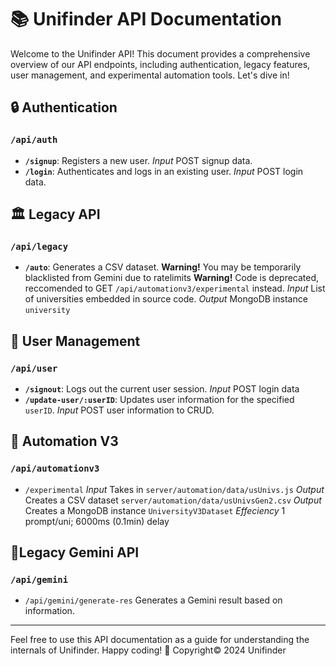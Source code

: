 # 📚 Unifinder API Documentation

Welcome to the Unifinder API! This document provides a comprehensive overview of our API endpoints, including authentication, legacy features, user management, and experimental automation tools. Let's dive in!

## 🔒 Authentication

### `/api/auth`

- **`/signup`**: Registers a new user.
  *Input* POST signup data.
- **`/login`**: Authenticates and logs in an existing user.
  *Input* POST login data.

## 🏛️ Legacy API

### `/api/legacy`

- **`/auto`**: Generates a CSV dataset.
  **Warning!** You may be temporarily blacklisted from Gemini due to ratelimits
  **Warning!** Code is deprecated, reccomended to GET `/api/automationv3/experimental` instead.
  *Input* List of universities embedded in source code.
  *Output* MongoDB instance `university`

## 👤 User Management

### `/api/user`

- **`/signout`**:
  Logs out the current user session.
  *Input* POST login data
- **`/update-user/:userID`**:
  Updates user information for the specified `userID`.
  *Input* POST user information to CRUD.

## 🤖 Automation V3

### `/api/automationv3`

- `/experimental`
  *Input* Takes in `server/automation/data/usUnivs.js`
  *Output* Creates a CSV dataset `server/automation/data/usUnivsGen2.csv`
  *Output* Creates a MongoDB instance `UniversityV3Dataset`
  *Effeciency* 1 prompt/uni; 6000ms (0.1min) delay

## 💎Legacy Gemini API

### `/api/gemini`

* `/api/gemini/generate-res` Generates a Gemini result based on information.

---

Feel free to use this API documentation as a guide for understanding the internals of Unifinder. Happy coding! 🚀
Copyright©️ 2024 Unifinder
